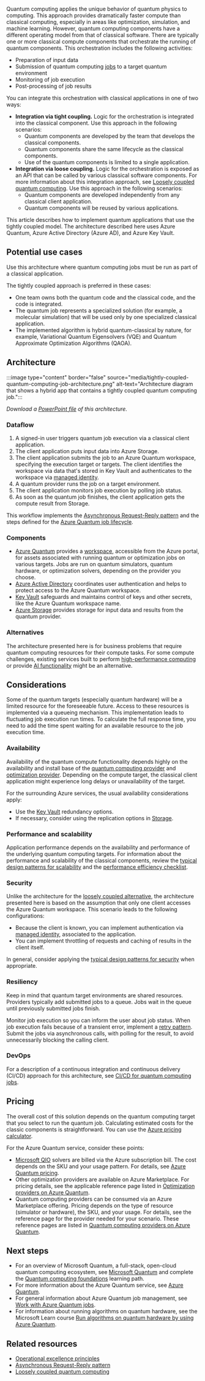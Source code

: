 Quantum computing applies the unique behavior of quantum physics to computing. This approach provides dramatically faster compute than classical computing, especially in areas like optimization, simulation, and machine learning. However, quantum computing components have a different operating model from that of classical software. There are typically one or more classical compute components that orchestrate the running of quantum components. This orchestration includes the following activities:

* Preparation of input data
* Submission of quantum computing [jobs](/azure/quantum/how-to-work-with-jobs) to a target quantum environment
* Monitoring of job execution
* Post-processing of job results

You can integrate this orchestration with classical applications in one of two ways:

* **Integration via tight coupling.** Logic for the orchestration is integrated into the classical component. Use this approach in the following scenarios:
  * Quantum components are developed by the team that develops the classical components.
  * Quantum components share the same lifecycle as the classical components.
  * Use of the quantum components is limited to a single application.
* **Integration via loose coupling.** Logic for the orchestration is exposed as an API that can be called by various classical software components. For more information about this integration approach, see [Loosely coupled quantum computing](loosely-coupled-quantum-computing-job.yml). Use this approach in the following scenarios:
  * Quantum components are developed independently from any classical client application.
  * Quantum components will be reused by various applications.

This article describes how to implement quantum applications that use the tightly coupled model. The architecture described here uses Azure Quantum, Azure Active Directory (Azure AD), and Azure Key Vault.

## Potential use cases

Use this architecture where quantum computing jobs must be run as part of a classical application. 

The tightly coupled approach is preferred in these cases:

* One team owns both the quantum code and the classical code, and the code is integrated.
* The quantum job represents a specialized solution (for example, a molecular simulation) that will be used only by one specialized classical application.
* The implemented algorithm is hybrid quantum-classical by nature, for example, Variational Quantum Eigensolvers (VQE) and Quantum Approximate Optimization Algorithms (QAOA).

## Architecture

:::image type="content" border="false" source="media/tightly-coupled-quantum-computing-job-architecture.png" alt-text="Architecture diagram that shows a hybrid app that contains a tightly coupled quantum computing job.":::

*Download a [PowerPoint file](https://arch-center.azureedge.net/tightly-coupled-quantum.pptx) of this architecture.*

### Dataflow
1. A signed-in user triggers quantum job execution via a classical client application.
1. The client application puts input data into Azure Storage.
1. The client application submits the job to an Azure Quantum workspace, specifying the execution target or targets. The client identifies the workspace via data that's stored in Key Vault and authenticates to the workspace via [managed identity](/azure/active-directory/managed-identities-azure-resources/overview).
1. A quantum provider runs the job on a target environment.
1. The client application monitors job execution by polling job status.
1. As soon as the quantum job finishes, the client application gets the compute result from Storage.

This workflow implements the [Asynchronous Request-Reply pattern](../../patterns/async-request-reply.md) and the steps defined for the [Azure Quantum job lifecycle](/azure/quantum/how-to-work-with-jobs#job-lifecycle).

### Components
* [Azure Quantum](https://azure.microsoft.com/services/quantum) provides a [workspace](/azure/quantum/how-to-create-workspace), accessible from the Azure portal, for assets associated with running quantum or optimization jobs on various targets. Jobs are run on quantum simulators, quantum hardware, or optimization solvers, depending on the provider you choose.
* [Azure Active Directory](https://azure.microsoft.com/services/active-directory) coordinates user authentication and helps to protect access to the Azure Quantum workspace.
* [Key Vault](https://azure.microsoft.com/services/key-vault) safeguards and maintains control of keys and other secrets, like the Azure Quantum workspace name.
* [Azure Storage](https://azure.microsoft.com/services/storage) provides storage for input data and results from the quantum provider. 

### Alternatives

The architecture presented here is for business problems that require quantum computing resources for their compute tasks. For some compute challenges, existing services built to perform [high-performance computing](https://azure.microsoft.com/solutions/high-performance-computing) or provide [AI functionality](https://azure.microsoft.com/overview/ai-platform) might be an alternative.

## Considerations

Some of the quantum targets (especially quantum hardware) will be a limited resource for the foreseeable future. Access to these resources is implemented via a queueing mechanism. This implementation leads to fluctuating job execution run times. To calculate the full response time, you need to add the time spent waiting for an available resource to the job execution time.

### Availability

Availability of the quantum compute functionality depends highly on the availability and install base of the [quantum computing provider](/azure/quantum/qc-target-list) and [optimization provider](/azure/quantum/qio-target-list). Depending on the compute target, the classical client application might experience long delays or unavailability of the target.

For the surrounding Azure services, the usual availability considerations apply:

* Use the [Key Vault](/azure/key-vault/general/disaster-recovery-guidance) redundancy options.
* If necessary, consider using the replication options in [Storage](/azure/storage/common/storage-redundancy).

### Performance and scalability

Application performance depends on the availability and performance of the underlying quantum computing targets. For information about the performance and scalability of the classical components, review the [typical design patterns for scalability](/azure/architecture/framework/scalability/performance-efficiency-patterns) and the [performance efficiency checklist](/azure/architecture/framework/scalability/performance-efficiency).

### Security

Unlike the architecture for the [loosely coupled alternative](loosely-coupled-quantum-computing-job.yml), the architecture presented here is based on the assumption that only one client accesses the Azure Quantum workspace. This scenario leads to the following configurations:

* Because the client is known, you can implement authentication via [managed identity](/azure/active-directory/managed-identities-azure-resources/overview), associated to the application.
* You can implement throttling of requests and caching of results in the client itself.

In general, consider applying the [typical design patterns for security](/azure/architecture/framework/security/security-patterns) when appropriate.

### Resiliency

Keep in mind that quantum target environments are shared resources. Providers typically add submitted jobs to a queue. Jobs wait in the queue until previously submitted jobs finish.

Monitor job execution so you can inform the user about job status. When job execution fails because of a transient error, implement a [retry pattern](/azure/architecture/patterns/retry). Submit the jobs via asynchronous calls, with polling for the result, to avoid unnecessarily blocking the calling client.

### DevOps

For a description of a continuous integration and continuous delivery (CI/CD) approach for this architecture, see [CI/CD for quantum computing jobs](../../solution-ideas/articles/cicd-for-quantum-computing-jobs.yml).

## Pricing

The overall cost of this solution depends on the quantum computing target that you select to run the quantum job. Calculating estimated costs for the classic components is straightforward. You can use the [Azure pricing calculator](https://azure.microsoft.com/pricing/calculator).

For the Azure Quantum service, consider these points:

* [Microsoft QIO](/azure/quantum/provider-microsoft-qio) solvers are billed via the Azure subscription bill. The cost depends on the SKU and your usage pattern. For details, see [Azure Quantum pricing](https://azure.microsoft.com/pricing/details/azure-quantum).
* Other optimization providers are available on Azure Marketplace. For pricing details, see the applicable reference page listed in [Optimization providers on Azure Quantum](/azure/quantum/qio-target-list).
* Quantum computing providers can be consumed via an Azure Marketplace offering. Pricing depends on the type of resource (simulator or hardware), the SKU, and your usage. For details, see the reference page for the provider needed for your scenario. These reference pages are listed in [Quantum computing providers on Azure Quantum](/azure/quantum/qc-target-list).

## Next steps

* For an overview of Microsoft Quantum, a full-stack, open-cloud quantum computing ecosystem, see [Microsoft Quantum](https://azure.microsoft.com/solutions/quantum-computing) and complete the [Quantum computing foundations](/learn/paths/quantum-computing-fundamentals) learning path.
* For more information about the Azure Quantum service, see [Azure Quantum](https://azure.microsoft.com/services/quantum/).
* For general information about Azure Quantum job management, see [Work with Azure Quantum jobs](/azure/quantum/how-to-work-with-jobs).
* For information about running algorithms on quantum hardware, see the Microsoft Learn course [Run algorithms on quantum hardware by using Azure Quantum](/learn/modules/run-algorithms-quantum-hardware-azure-quantum).

## Related resources

* [Operational excellence principles](/azure/architecture/framework/devops/principles)
* [Asynchronous Request-Reply pattern](../../patterns/async-request-reply.md)
* [Loosely coupled quantum computing](loosely-coupled-quantum-computing-job.yml)
